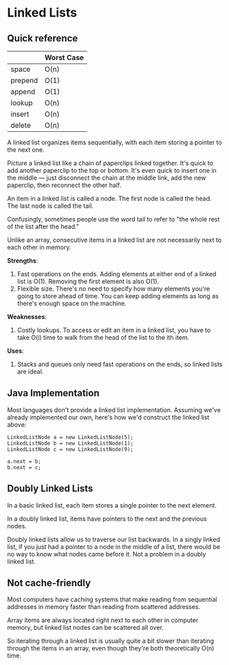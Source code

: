 # Linked Lists

## Quick reference

|         | Worst Case |
| ------- | ---------- |
| space   | O(n)       |
| prepend | O(1)       |
| append  | O(1)       |
| lookup  | O(n)       |
| insert  | O(n)       |
| delete  | O(n)       |

A linked list organizes items sequentially, with each item storing a pointer to the next one.

Picture a linked list like a chain of paperclips linked together. It's quick to add another 
paperclip to the top or bottom. It's even quick to insert one in the middle — just disconnect the 
chain at the middle link, add the new paperclip, then reconnect the other half.

An item in a linked list is called a node. The first node is called the head. The last node is 
called the tail.

Confusingly, sometimes people use the word tail to refer to "the whole rest of the list after the 
head."

Unlike an array, consecutive items in a linked list are not necessarily next to each other in memory.

**Strengths**:
1. Fast operations on the ends. Adding elements at either end of a linked list is O(1). Removing 
the first element is also O(1).
2. Flexible size. There's no need to specify how many elements you're going to store ahead of 
time. You can keep adding elements as long as there's enough space on the machine.

**Weaknesses**:
1. Costly lookups. To access or edit an item in a linked list, you have to take O(i) time to walk 
from the head of the list to the ith item.

**Uses**:
1. Stacks and queues only need fast operations on the ends, so linked lists are ideal.

## Java Implementation

Most languages don't provide a linked list implementation. Assuming we've already implemented 
our own, here's how we'd construct the linked list above:

```
LinkedListNode a = new LinkedListNode(5);
LinkedListNode b = new LinkedListNode(1);
LinkedListNode c = new LinkedListNode(9);

a.next = b;
b.next = c;
```

## Doubly Linked Lists

In a basic linked list, each item stores a single pointer to the next element.

In a doubly linked list, items have pointers to the next and the previous nodes.

Doubly linked lists allow us to traverse our list backwards. In a singly linked list, if you 
just had a pointer to a node in the middle of a list, there would be no way to know what nodes 
came before it. Not a problem in a doubly linked list.

## Not cache-friendly

Most computers have caching systems that make reading from sequential addresses in memory faster 
than reading from scattered addresses.

Array items are always located right next to each other in computer memory, but linked list 
nodes can be scattered all over.

So iterating through a linked list is usually quite a bit slower than iterating through the 
items in an array, even though they're both theoretically O(n) time.
